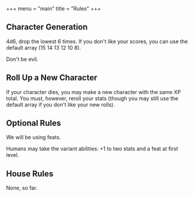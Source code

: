 +++
menu = "main"
title = "Rules"
+++

## Character Generation

4d6, drop the lowest 6 times.  If you don't like your scores, you can use the default array (15 14 13 12 10 8).

Don't be evil.

## Roll Up a New Character

If your character dies, you may make a new character with the same XP total.
You must, however, reroll your stats (though you may still use the default array
if you don't like your new rolls).

## Optional Rules

We will be using feats.

Humans may take the variant abilities: +1 to two stats and a feat at first level.

## House Rules

None, so far.